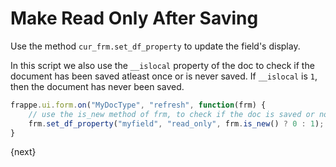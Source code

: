 <!-- add-breadcrumbs -->
# Make Read Only After Saving

Use the method `cur_frm.set_df_property` to update the field's display.

In this script we also use the `__islocal` property of the doc to check if the
document has been saved atleast once or is never saved. If `__islocal` is `1`,
then the document has never been saved.

```js
frappe.ui.form.on("MyDocType", "refresh", function(frm) {
	// use the is_new method of frm, to check if the doc is saved or not
	frm.set_df_property("myfield", "read_only", frm.is_new() ? 0 : 1);
}
```

{next}
